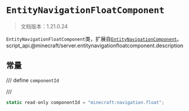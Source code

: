 # `EntityNavigationFloatComponent`

> 文档版本：1.21.0.24

`EntityNavigationFloatComponent`类，扩展自[`EntityNavigationComponent`](./entitynavigationcomponent.md)。script_api.@minecraft/server.entitynavigationfloatcomponent.description

## 常量

/// define
`componentId`


///

```js
static read-only componentId = "minecraft:navigation.float";
```

